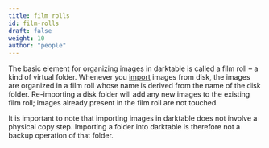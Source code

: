 ```yaml
---
title: film rolls
id: film-rolls
draft: false
weight: 10
author: "people"
---
```


The basic element for organizing images in darktable is called a film roll – a kind of virtual folder. Whenever you [import](../../module-reference/utility-modules/lighttable/import.md) images from disk, the images are organized in a film roll whose name is derived from the name of the disk folder. Re-importing a disk folder will add any new images to the existing film roll; images already present in the film roll are not touched.

It is important to note that importing images in darktable does not involve a physical copy step. Importing a folder into darktable is therefore not a backup operation of that folder.
